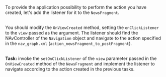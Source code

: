 To provide the application possibility to perform the action you have created, let's add the listener for it to the `NewsFragment`.

\
You should modify the `OnViewCreated` method, setting the `onClickListener` to the `view` passed as the argument. The listener should find the NAvController of the `Navigation` object and navigate to the action specified in the `nav_graph.xml` (`action_newsFragment_to_postFragment`).



\
**Task:** invoke the `setOnClickListener` of the `view` parameter passed in the `OnViewCreated` method  of the `NewsFragment` and implement the listener to navigate according to the action created in the previous tasks.

